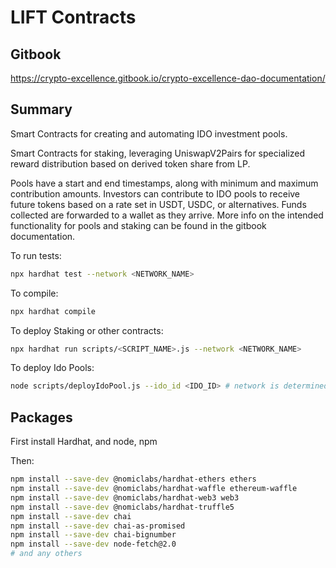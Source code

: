 # LIFT Contracts

## Gitbook

https://crypto-excellence.gitbook.io/crypto-excellence-dao-documentation/

## Summary

Smart Contracts for creating and automating IDO investment pools.

Smart Contracts for staking, leveraging UniswapV2Pairs for specialized reward distribution based on derived token share from LP.

Pools have a start and end timestamps, along with minimum and maximum contribution amounts. Investors can contribute to IDO pools to receive future tokens based on a rate set in USDT, USDC, or alternatives. Funds collected are forwarded to a wallet as they arrive. More info on the intended functionality for pools and staking can be found in the gitbook documentation.

To run tests:

```bash
npx hardhat test --network <NETWORK_NAME>
```

To compile:

```bash
npx hardhat compile
```

To deploy Staking or other contracts:

```bash
npx hardhat run scripts/<SCRIPT_NAME>.js --network <NETWORK_NAME>
```

To deploy Ido Pools:

```bash
node scripts/deployIdoPool.js --ido_id <IDO_ID> # network is determined by env var
```

## Packages

First install Hardhat, and node, npm

Then:

```bash
npm install --save-dev @nomiclabs/hardhat-ethers ethers
npm install --save-dev @nomiclabs/hardhat-waffle ethereum-waffle
npm install --save-dev @nomiclabs/hardhat-web3 web3
npm install --save-dev @nomiclabs/hardhat-truffle5
npm install --save-dev chai
npm install --save-dev chai-as-promised
npm install --save-dev chai-bignumber
npm install --save-dev node-fetch@2.0
# and any others
```
